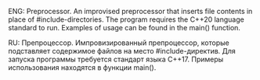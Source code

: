 ENG:
Preprocessor.
An improvised preprocessor that inserts file contents in place of #include-directories.
The program requires the C++20 language standard to run. Examples of usage can be found in the main() function.

RU:
Препроцессор.
Импровизированный препроцессор, которые подставляет содержимое файлов на место #include-директив.
Для запуска программы требуется стандарт языка C++17. Примеры использования находятся в функции main().
